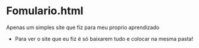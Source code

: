 # Fomulario.html
Apenas um simples site que fiz para meu proprio aprendizado
- Para ver o site que eu fiz é só baixarem tudo e colocar na mesma pasta!

